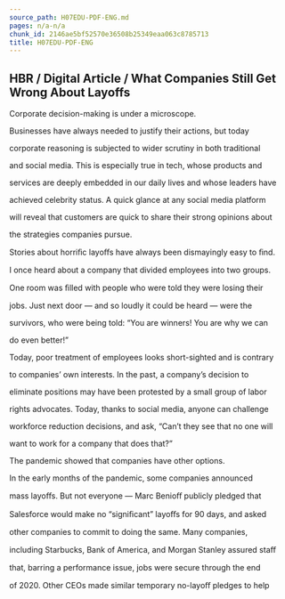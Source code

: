 ```yaml
---
source_path: H07EDU-PDF-ENG.md
pages: n/a-n/a
chunk_id: 2146ae5bf52570e36508b25349eaa063c8785713
title: H07EDU-PDF-ENG
---
```

## HBR / Digital Article / What Companies Still Get Wrong About Layoffs

Corporate decision-making is under a microscope.

Businesses have always needed to justify their actions, but today

corporate reasoning is subjected to wider scrutiny in both traditional

and social media. This is especially true in tech, whose products and

services are deeply embedded in our daily lives and whose leaders have

achieved celebrity status. A quick glance at any social media platform

will reveal that customers are quick to share their strong opinions about

the strategies companies pursue.

Stories about horriﬁc layoﬀs have always been dismayingly easy to ﬁnd.

I once heard about a company that divided employees into two groups.

One room was ﬁlled with people who were told they were losing their

jobs. Just next door — and so loudly it could be heard — were the

survivors, who were being told: “You are winners! You are why we can

do even better!”

Today, poor treatment of employees looks short-sighted and is contrary

to companies’ own interests. In the past, a company’s decision to

eliminate positions may have been protested by a small group of labor

rights advocates. Today, thanks to social media, anyone can challenge

workforce reduction decisions, and ask, “Can’t they see that no one will

want to work for a company that does that?”

The pandemic showed that companies have other options.

In the early months of the pandemic, some companies announced

mass layoﬀs. But not everyone — Marc Benioﬀ publicly pledged that

Salesforce would make no “signiﬁcant” layoﬀs for 90 days, and asked

other companies to commit to doing the same. Many companies,

including Starbucks, Bank of America, and Morgan Stanley assured staﬀ

that, barring a performance issue, jobs were secure through the end

of 2020. Other CEOs made similar temporary no-layoﬀ pledges to help
